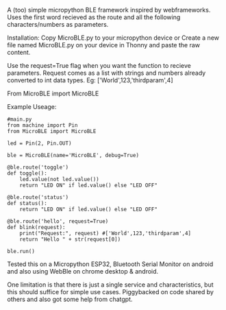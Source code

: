 A (too) simple micropython BLE framework inspired by webframeworks. Uses the first word recieved as the route and all the following characters/numbers as parameters. 

Installation:
Copy MicroBLE.py to your micropython device 
or Create a new file named MicroBLE.py on your device in Thonny and paste the raw content.

Use the request=True flag when you want the function to recieve parameters. Request comes as a list with strings and numbers already converted to int data types. 
Eg: ['World',123,'thirdparam',4]

From MicroBLE import MicroBLE


Example Useage:
```
#main.py
from machine import Pin
from MicroBLE import MicroBLE

led = Pin(2, Pin.OUT)

ble = MicroBLE(name='MicroBLE', debug=True)

@ble.route('toggle')
def toggle():
    led.value(not led.value())
    return "LED ON" if led.value() else "LED OFF"

@ble.route('status')
def status():
    return "LED ON" if led.value() else "LED OFF"

@ble.route('hello', request=True) 
def blink(request):
    print("Request:", request) #['World',123,'thirdparam',4]
    return "Hello " + str(request[0]) 

ble.run()
```



Tested this on a Micropython ESP32, Bluetooth Serial Monitor on android and also using WebBle on chrome desktop & android. 

One limitation is that there is just a single service and characteristics, but this should suffice for simple use cases. Piggybacked on code shared by others and also got some help from chatgpt.
